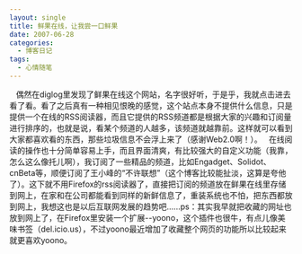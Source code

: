```yaml
---
layout: single
title: 鲜果在线，让我尝一口鲜果
date: 2007-06-28
categories:
  - 博客日记
tags:
  - 心情随笔
---
```


&nbsp;&nbsp;&nbsp;偶然在diglog里发现了鲜果在线这个网站，名字很好听，于是乎，我就点击进去看了看。看了之后真有一种相见恨晚的感觉，这个站点本身不提供什么信息，只是提供一个在线的RSS阅读器，而且它提供的RSS频道都是根据大家的兴趣和订阅量进行排序的，也就是说，看某个频道的人越多，该频道就越靠前。这样就可以看到大家都喜欢看的东西，那些垃圾信息不会浮上来了（感谢Web2.0啊！）。&nbsp;&nbsp;&nbsp;在线阅读的操作也十分简单容易上手，而且界面清爽，有比较强大的自定义功能（我靠，怎么这么像托儿啊），我订阅了一些精品的频道，比如Engadget、Solidot、cnBeta等，顺便订阅了王小峰的“不许联想”（这个博客比较能扯淡，这算是夸他了）。这下就不用Firefox的rss阅读器了，直接把订阅的频道放在鲜果在线里存储到网上，在家和在公司都能看到同样的新鲜信息了，重装系统也不怕，把东西都放到网上，我想这也是以后互联网发展的趋势吧......ps：其实我早就把收藏的网址也放到网上了，在Firefox里安装一个扩展--yoono，这个插件也很牛，有点儿像美味书签（del.icio.us），不过yoono最近增加了收藏整个网页的功能所以比较起来就更喜欢yoono。
